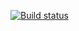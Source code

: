 [![Build status](https://ci.appveyor.com/api/projects/status/2uem5gla06kj4m55?svg=true)](https://ci.appveyor.com/project/bulin92/patterns2)
